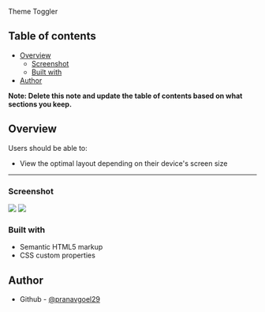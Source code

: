 Theme Toggler

## Table of contents

- [Overview](#overview)
  - [Screenshot](#screenshot)
  - [Built with](#built-with)
- [Author](#author)

**Note: Delete this note and update the table of contents based on what sections you keep.**

## Overview

Users should be able to:

- View the optimal layout depending on their device's screen size

---
### Screenshot

![](./Screenshot.png)
![](./Screenshot1.png)

### Built with

- Semantic HTML5 markup
- CSS custom properties

## Author

- Github - [@pranavgoel29](https://github.com/Susaksham)
